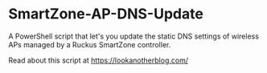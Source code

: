 # SmartZone-AP-DNS-Update
A PowerShell script that let's you update the static DNS settings of wireless APs managed by a Ruckus SmartZone controller.

Read about this script at https://lookanotherblog.com/
